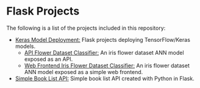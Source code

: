 # Flask Projects

The following is a list of the projects included in this repository:

* [Keras Model Deployment:](https://github.com/Carla-de-Beer/python-projects/tree/master/flask-projects/keras-model-deployment) Flask projects deploying TensorFlow/Keras models.
  * [API Flower Dataset Classifier:](https://github.com/Carla-de-Beer/python-projects/tree/master/flask-projects/keras-model-deployment/api-flower-dataset-classifier) An iris flower dataset ANN model exposed as an API.
  * [Web Frontend Iris Flower Dataset Classifier:](https://github.com/Carla-de-Beer/python-projects/tree/master/flask-projects/keras-model-deployment/web-frontend-flower-dataset-classifier) An iris flower dataset ANN model exposed as a simple web frontend.
* [Simple Book List API:](https://github.com/Carla-de-Beer/Python/tree/master/flask-projects/simple-book-list-api) Simple book list API created with Python in Flask.
